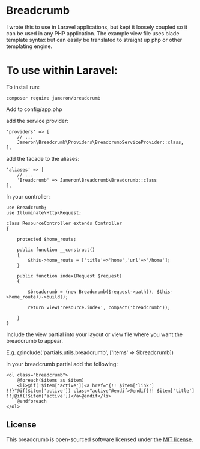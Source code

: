 # Breadcrumb
I wrote this to use in Laravel applications, but kept it loosely coupled so it can be used in any PHP application. The example view file uses blade template syntax but can easily be translated to straight up php or other templating engine.

# To use within Laravel:

To install run:

```composer require jameron/breadcrumb```

Add to config/app.php

add the service provider:

~~~~
'providers' => [
    // ...
    Jameron\Breadcrumb\Providers\BreadcrumbServiceProvider::class,
],
~~~~

add the facade to the aliases:

~~~~
'aliases' => [
    // ...
    'Breadcrumb' => Jameron\Breadcrumb\Breadcrumb::class
],
~~~~

In your controller:
~~~~
use Breadcrumb;
use Illuminate\Http\Request;

class ResourceController extends Controller
{

    protected $home_route;

    public function __construct()
    {
        $this->home_route = ['title'=>'home','url'=>'/home'];
    }

    public function index(Request $request)
    {

        $breadcrumb = (new Breadcrumb($request->path(), $this->home_route))->build();

        return view('resource.index', compact('breadcrumb'));

    }
}
~~~~

Include the view partial into your layout or view file where you want the breadcrumb to appear.

E.g.
@include('partials.utils.breadcrumb', ['items' => $breadcrumb])

in your breadcrumb partial add the following:

~~~~
<ol class="breadcrumb">
	@foreach($items as $item)
	<li>@if(!$item['active'])<a href="{!! $item['link'] !!}"@if($item['active']) class="active"@endif>@endif{!! $item['title'] !!}@if(!$item['active'])</a>@endif</li>
	@endforeach
</ol>
~~~~


## License

This breadcrumb is open-sourced software licensed under the [MIT license](http://opensource.org/licenses/MIT).
